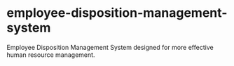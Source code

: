 # employee-disposition-management-system
Employee Disposition Management System designed for more effective human resource management.
